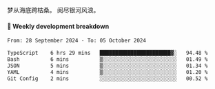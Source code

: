 梦从海底跨枯桑。
阅尽银河风浪。


#### 📝 Weekly development breakdown

<!--START_SECTION:waka-->

```txt
From: 28 September 2024 - To: 05 October 2024

TypeScript    6 hrs 29 mins   ███████████████████████▓░   94.48 %
Bash          6 mins          ▒░░░░░░░░░░░░░░░░░░░░░░░░   01.49 %
JSON          5 mins          ▒░░░░░░░░░░░░░░░░░░░░░░░░   01.34 %
YAML          4 mins          ▒░░░░░░░░░░░░░░░░░░░░░░░░   01.20 %
Git Config    2 mins          ░░░░░░░░░░░░░░░░░░░░░░░░░   00.52 %
```

<!--END_SECTION:waka-->



